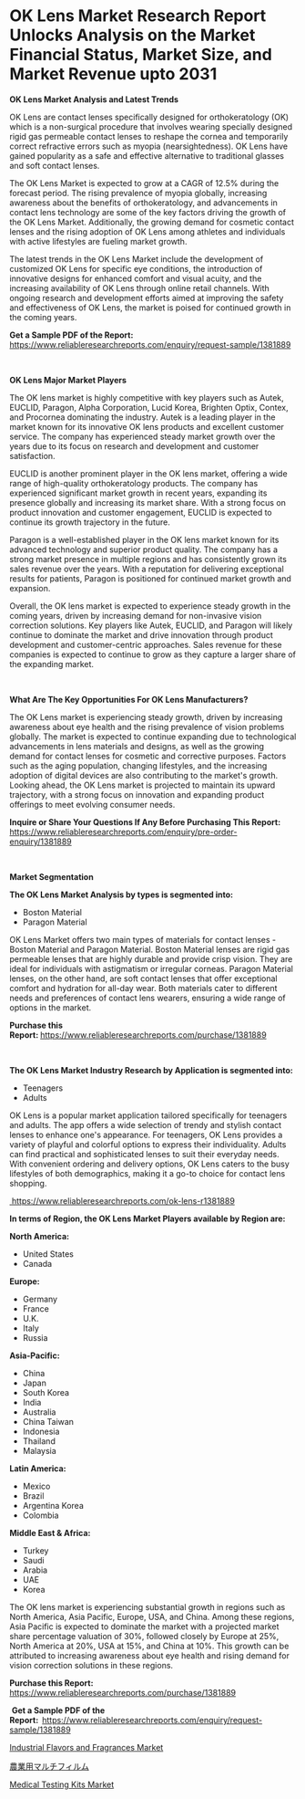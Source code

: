 <p><h1>OK Lens Market Research Report Unlocks Analysis on the Market Financial Status, Market Size, and Market Revenue upto 2031</h1></p><p><strong>OK Lens Market Analysis and Latest Trends</strong></p>
<p><p>OK Lens are contact lenses specifically designed for orthokeratology (OK) which is a non-surgical procedure that involves wearing specially designed rigid gas permeable contact lenses to reshape the cornea and temporarily correct refractive errors such as myopia (nearsightedness). OK Lens have gained popularity as a safe and effective alternative to traditional glasses and soft contact lenses.</p><p>The OK Lens Market is expected to grow at a CAGR of 12.5% during the forecast period. The rising prevalence of myopia globally, increasing awareness about the benefits of orthokeratology, and advancements in contact lens technology are some of the key factors driving the growth of the OK Lens Market. Additionally, the growing demand for cosmetic contact lenses and the rising adoption of OK Lens among athletes and individuals with active lifestyles are fueling market growth.</p><p>The latest trends in the OK Lens Market include the development of customized OK Lens for specific eye conditions, the introduction of innovative designs for enhanced comfort and visual acuity, and the increasing availability of OK Lens through online retail channels. With ongoing research and development efforts aimed at improving the safety and effectiveness of OK Lens, the market is poised for continued growth in the coming years.</p></p>
<p><strong>Get a Sample PDF of the Report:&nbsp;</strong> <a href="https://www.reliableresearchreports.com/enquiry/request-sample/1381889">https://www.reliableresearchreports.com/enquiry/request-sample/1381889</a></p>
<p>&nbsp;</p>
<p><strong>OK Lens Major Market Players</strong></p>
<p><p>The OK lens market is highly competitive with key players such as Autek, EUCLID, Paragon, Alpha Corporation, Lucid Korea, Brighten Optix, Contex, and Procornea dominating the industry. Autek is a leading player in the market known for its innovative OK lens products and excellent customer service. The company has experienced steady market growth over the years due to its focus on research and development and customer satisfaction.</p><p>EUCLID is another prominent player in the OK lens market, offering a wide range of high-quality orthokeratology products. The company has experienced significant market growth in recent years, expanding its presence globally and increasing its market share. With a strong focus on product innovation and customer engagement, EUCLID is expected to continue its growth trajectory in the future.</p><p>Paragon is a well-established player in the OK lens market known for its advanced technology and superior product quality. The company has a strong market presence in multiple regions and has consistently grown its sales revenue over the years. With a reputation for delivering exceptional results for patients, Paragon is positioned for continued market growth and expansion.</p><p>Overall, the OK lens market is expected to experience steady growth in the coming years, driven by increasing demand for non-invasive vision correction solutions. Key players like Autek, EUCLID, and Paragon will likely continue to dominate the market and drive innovation through product development and customer-centric approaches. Sales revenue for these companies is expected to continue to grow as they capture a larger share of the expanding market.</p></p>
<p>&nbsp;</p>
<p><strong>What Are The Key Opportunities For OK Lens Manufacturers?</strong></p>
<p><p>The OK Lens market is experiencing steady growth, driven by increasing awareness about eye health and the rising prevalence of vision problems globally. The market is expected to continue expanding due to technological advancements in lens materials and designs, as well as the growing demand for contact lenses for cosmetic and corrective purposes. Factors such as the aging population, changing lifestyles, and the increasing adoption of digital devices are also contributing to the market's growth. Looking ahead, the OK Lens market is projected to maintain its upward trajectory, with a strong focus on innovation and expanding product offerings to meet evolving consumer needs.</p></p>
<p><strong>Inquire or Share Your Questions If Any Before Purchasing This Report:</strong> <a href="https://www.reliableresearchreports.com/enquiry/pre-order-enquiry/1381889">https://www.reliableresearchreports.com/enquiry/pre-order-enquiry/1381889</a></p>
<p>&nbsp;</p>
<p><strong>Market Segmentation</strong></p>
<p><strong>The OK Lens Market Analysis by types is segmented into:</strong></p>
<p><ul><li>Boston Material</li><li>Paragon Material</li></ul></p>
<p><p>OK Lens Market offers two main types of materials for contact lenses - Boston Material and Paragon Material. Boston Material lenses are rigid gas permeable lenses that are highly durable and provide crisp vision. They are ideal for individuals with astigmatism or irregular corneas. Paragon Material lenses, on the other hand, are soft contact lenses that offer exceptional comfort and hydration for all-day wear. Both materials cater to different needs and preferences of contact lens wearers, ensuring a wide range of options in the market.</p></p>
<p><strong>Purchase this Report:&nbsp;</strong><a href="https://www.reliableresearchreports.com/purchase/1381889">https://www.reliableresearchreports.com/purchase/1381889</a></p>
<p>&nbsp;</p>
<p><strong>The OK Lens Market Industry Research by Application is segmented into:</strong></p>
<p><ul><li>Teenagers</li><li>Adults</li></ul></p>
<p><p>OK Lens is a popular market application tailored specifically for teenagers and adults. The app offers a wide selection of trendy and stylish contact lenses to enhance one's appearance. For teenagers, OK Lens provides a variety of playful and colorful options to express their individuality. Adults can find practical and sophisticated lenses to suit their everyday needs. With convenient ordering and delivery options, OK Lens caters to the busy lifestyles of both demographics, making it a go-to choice for contact lens shopping.</p></p>
<p><a href="https://www.reliableresearchreports.com/ok-lens-r1381889">&nbsp;https://www.reliableresearchreports.com/ok-lens-r1381889</a></p>
<p><strong>In terms of Region, the OK Lens Market Players available by Region are:</strong></p>
<p>
    <p> <strong> North America: </strong>
        <ul>
            <li>United States</li>
            <li>Canada</li>
        </ul>
        </p> 
    <p> <strong> Europe: </strong>
        <ul>
            <li>Germany</li>
            <li>France</li>
            <li>U.K.</li>
            <li>Italy</li>
            <li>Russia</li>
        </ul>
        </p> 
    <p> <strong> Asia-Pacific: </strong>
        <ul>
            <li>China</li>
            <li>Japan</li>
            <li>South Korea</li>
            <li>India</li>
            <li>Australia</li>
            <li>China Taiwan</li>
            <li>Indonesia</li>
            <li>Thailand</li>
            <li>Malaysia</li>
        </ul>
        </p> 
    <p> <strong> Latin America: </strong>
        <ul>
            <li>Mexico</li>
            <li>Brazil</li>
            <li>Argentina Korea</li>
            <li>Colombia</li>
        </ul>
        </p> 
    <p> <strong> Middle East & Africa: </strong>
        <ul>
            <li>Turkey</li>
            <li>Saudi</li>
            <li>Arabia</li>
            <li>UAE</li>
            <li>Korea</li>
        </ul>
    </p>
    </p>
<p><p>The OK lens market is experiencing substantial growth in regions such as North America, Asia Pacific, Europe, USA, and China. Among these regions, Asia Pacific is expected to dominate the market with a projected market share percentage valuation of 30%, followed closely by Europe at 25%, North America at 20%, USA at 15%, and China at 10%. This growth can be attributed to increasing awareness about eye health and rising demand for vision correction solutions in these regions.</p></p>
<p><strong>Purchase this Report: </strong><a href="https://www.reliableresearchreports.com/purchase/1381889">https://www.reliableresearchreports.com/purchase/1381889</a></p>
<p>&nbsp;<strong>Get a Sample PDF of the Report:&nbsp;&nbsp;</strong><a href="https://www.reliableresearchreports.com/enquiry/request-sample/1381889">https://www.reliableresearchreports.com/enquiry/request-sample/1381889</a></p>
<p><strong></strong></p>
<p><p><a href="https://cautious-neon-760.notion.site/Industrial-Flavors-and-Fragrances-Market-Competitive-Analysis-Market-Trends-and-Forecast-to-2031-4a96c57ad41044b4a50db6eb9b1a292c">Industrial Flavors and Fragrances Market</a></p><p><a href="https://github.com/sghwr779811674/Market-Research-Report-List-2/blob/main/682264848393.md">農業用マルチフィルム</a></p><p><a href="https://github.com/RichRobinson5/Market-Research-Report-List-4/blob/main/medical-testing-kits-market.md">Medical Testing Kits Market</a></p></p>